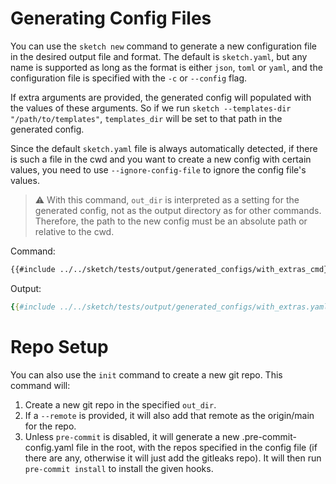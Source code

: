 # Generating Config Files

You can use the `sketch new` command to generate a new configuration file in the desired output file and format. 
The default is `sketch.yaml`, but any name is supported as long as the format is either `json`, `toml` or `yaml`, and the configuration file is specified with the `-c` or `--config` flag.

If extra arguments are provided, the generated config will populated with the values of these arguments. 
So if we run `sketch --templates-dir "/path/to/templates"`, `templates_dir` will be set to that path in the generated config.

Since the default `sketch.yaml` file is always automatically detected, if there is such a file in the cwd and you want to create a new config with certain values, you need to use `--ignore-config-file` to ignore the config file's values.

>⚠️ With this command, `out_dir` is interpreted as a setting for the generated config, not as the output directory as for other commands. Therefore, the path to the new config must be an absolute path or relative to the cwd.

Command:

```txt
{{#include ../../sketch/tests/output/generated_configs/with_extras_cmd}}
```

Output:

```yaml
{{#include ../../sketch/tests/output/generated_configs/with_extras.yaml}}
```

# Repo Setup

You can also use the `init` command to create a new git repo. This command will:

1. Create a new git repo in the specified `out_dir`.
2. If a `--remote` is provided, it will also add that remote as the origin/main for the repo.
3. Unless `pre-commit` is disabled, it will generate a new .pre-commit-config.yaml file in the root, with the repos specified in the config file (if there are any, otherwise it will just add the gitleaks repo). It will then run `pre-commit install` to install the given hooks.
